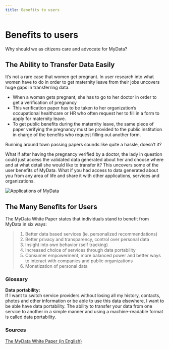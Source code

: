 ```yaml
---
title: Benefits to users
---
```


# Benefits to users

Why should we as citizens care and advocate for MyData? 

## The Ability to Transfer Data Easily

It’s not a rare case that women get pregnant. In user research into what women have to do in order to get maternity leave from their jobs uncovers huge gaps in transferring data. 

- When a woman gets pregnant, she has to go to her doctor in order to get a verification of pregnancy  
- This verification paper has to be taken to her organization’s occupational healthcare or HR who often request her to fill in a form to apply for maternity leave.  
- To get public benefits during the maternity leave, the same piece of paper verifying the pregnancy must be provided to the public  institution in charge of the benefits who request filling out another form.

Running around town passing papers sounds like quite a hassle, doesn’t it? 

What if after having the pregnancy verified by a doctor, the lady in question could just access the validated data generated about her and choose where and at what detail she would like to transfer it? This uncovers some of the user benefits of MyData. What if you had access to data generated about you from any area of life and share it with other applications, services and organizations. 

![Applications of MyData](https://github.com/mydataglobal/white-paper/blob/gh-pages/manuscript/images/figure2-1.png "Applications of MyData")

## The Many Benefits for Users

The MyData White Paper states that individuals stand to benefit from MyData in six ways: 

> 1. Better data based services (ie. personalized recommendations)  
> 2. Better privacy and transparency, control over personal data  
> 3. Insight into own behavior (self tracking)  
> 4. Increased choice of services through data portability  
> 5. Consumer empowerment, more balanced power and better ways to interact with companies and public organizations  
> 6. Monetization of personal data  

### Glossary

**Data portability:**  
If I want to switch service providers without losing all my history, contacts, photos and other information or be able to use this data elsewhere, I want to be able have data portability. The ability to transfer your data from one service to another in a simple manner and using a machine-readable format is called data portability.

### Sources 

[The MyData White Paper (in English)](https://julkaisut.valtioneuvosto.fi/handle/10024/78439) 
